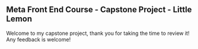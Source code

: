 ## Meta Front End Course - Capstone Project - Little Lemon
Welcome to my capstone project, thank you for taking the time to review it!
Any feedback is welcome!
